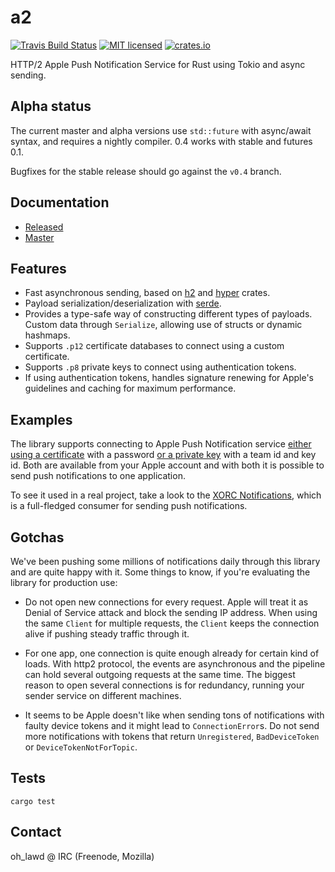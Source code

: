 # a2

[![Travis Build Status](https://travis-ci.org/pimeys/a2.svg?branch=master)](https://travis-ci.org/pimeys/a2)
[![MIT licensed](https://img.shields.io/badge/license-MIT-blue.svg)](./LICENSE)
[![crates.io](http://meritbadge.herokuapp.com/a2)](https://crates.io/crates/a2)

HTTP/2 Apple Push Notification Service for Rust using Tokio and async sending.

## Alpha status

The current master and alpha versions use `std::future` with async/await syntax,
and requires a nightly compiler. 0.4 works with stable and futures 0.1.

Bugfixes for the stable release should go against the `v0.4` branch.

## Documentation

* [Released](https://docs.rs/a2/)
* [Master](https://pimeys.github.io/a2/master/)

## Features

* Fast asynchronous sending, based on [h2](https://github.com/carllerche/h2) and
  [hyper](https://github.com/hyperium/hyper) crates.
* Payload serialization/deserialization with
  [serde](https://github.com/serde-rs/serde).
* Provides a type-safe way of constructing different types of payloads. Custom
  data through `Serialize`, allowing use of structs or dynamic hashmaps.
* Supports `.p12` certificate databases to connect using a custom certificate.
* Supports `.p8` private keys to connect using authentication tokens.
* If using authentication tokens, handles signature renewing for Apple's guidelines
  and caching for maximum performance.

## Examples

The library supports connecting to Apple Push Notification service [either using
a
certificate](https://github.com/pimeys/a2/blob/master/examples/certificate_client.rs)
with a password [or a private
key](https://github.com/pimeys/a2/blob/master/examples/token_client.rs) with
a team id and key id. Both are available from your Apple account and with both
it is possible to send push notifications to one application.

To see it used in a real project, take a look to the [XORC
Notifications](https://github.com/xray-tech/xorc-notifications), which is a
full-fledged consumer for sending push notifications.

## Gotchas

We've been pushing some millions of notifications daily through this library and
are quite happy with it. Some things to know, if you're evaluating the library
for production use:

* Do not open new connections for every request. Apple will treat it as Denial of Service attack and block the sending IP address. When using the same `Client` for multiple requests, the `Client` keeps the connection alive if pushing steady traffic through it.

* For one app, one connection is quite enough already for certain kind of
  loads. With http2 protocol, the events are asynchronous and the pipeline can
  hold several outgoing requests at the same time. The biggest reason to open
  several connections is for redundancy, running your sender service on different
  machines.

* It seems to be Apple doesn't like when sending tons of notifications with
  faulty device tokens and it might lead to `ConnectionError`s. Do not send more
  notifications with tokens that return `Unregistered`, `BadDeviceToken` or
  `DeviceTokenNotForTopic`.

## Tests

`cargo test`

## Contact

oh_lawd @ IRC (Freenode, Mozilla)
